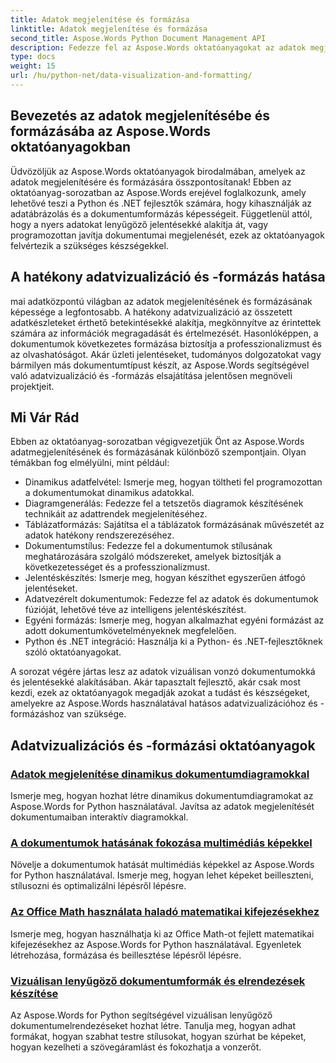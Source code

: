 ```yaml
---
title: Adatok megjelenítése és formázása
linktitle: Adatok megjelenítése és formázása
second_title: Aspose.Words Python Document Management API
description: Fedezze fel az Aspose.Words oktatóanyagokat az adatok megjelenítéséről és formázásáról Pythonban és .NET-ben. Ismerje meg az adatok hatékony bemutatását, lenyűgöző jelentéseket készíthet, és programozottan formázhatja a dokumentumokat.
type: docs
weight: 15
url: /hu/python-net/data-visualization-and-formatting/
---
```


## Bevezetés az adatok megjelenítésébe és formázásába az Aspose.Words oktatóanyagokban

Üdvözöljük az Aspose.Words oktatóanyagok birodalmában, amelyek az adatok megjelenítésére és formázására összpontosítanak! Ebben az oktatóanyag-sorozatban az Aspose.Words erejével foglalkozunk, amely lehetővé teszi a Python és .NET fejlesztők számára, hogy kihasználják az adatábrázolás és a dokumentumformázás képességeit. Függetlenül attól, hogy a nyers adatokat lenyűgöző jelentésekké alakítja át, vagy programozottan javítja dokumentumai megjelenését, ezek az oktatóanyagok felvértezik a szükséges készségekkel.

## A hatékony adatvizualizáció és -formázás hatása

mai adatközpontú világban az adatok megjelenítésének és formázásának képessége a legfontosabb. A hatékony adatvizualizáció az összetett adatkészleteket érthető betekintésekké alakítja, megkönnyítve az érintettek számára az információk megragadását és értelmezését. Hasonlóképpen, a dokumentumok következetes formázása biztosítja a professzionalizmust és az olvashatóságot. Akár üzleti jelentéseket, tudományos dolgozatokat vagy bármilyen más dokumentumtípust készít, az Aspose.Words segítségével való adatvizualizáció és -formázás elsajátítása jelentősen megnöveli projektjeit.

## Mi Vár Rád

Ebben az oktatóanyag-sorozatban végigvezetjük Önt az Aspose.Words adatmegjelenítésének és formázásának különböző szempontjain. Olyan témákban fog elmélyülni, mint például:

- Dinamikus adatfelvétel: Ismerje meg, hogyan töltheti fel programozottan a dokumentumokat dinamikus adatokkal.
- Diagramgenerálás: Fedezze fel a tetszetős diagramok készítésének technikáit az adattrendek megjelenítéséhez.
- Táblázatformázás: Sajátítsa el a táblázatok formázásának művészetét az adatok hatékony rendszerezéséhez.
- Dokumentumstílus: Fedezze fel a dokumentumok stílusának meghatározására szolgáló módszereket, amelyek biztosítják a következetességet és a professzionalizmust.
- Jelentéskészítés: Ismerje meg, hogyan készíthet egyszerűen átfogó jelentéseket.
- Adatvezérelt dokumentumok: Fedezze fel az adatok és dokumentumok fúzióját, lehetővé téve az intelligens jelentéskészítést.
- Egyéni formázás: Ismerje meg, hogyan alkalmazhat egyéni formázást az adott dokumentumkövetelményeknek megfelelően.
- Python és .NET integráció: Használja ki a Python- és .NET-fejlesztőknek szóló oktatóanyagokat.

A sorozat végére jártas lesz az adatok vizuálisan vonzó dokumentumokká és jelentésekké alakításában. Akár tapasztalt fejlesztő, akár csak most kezdi, ezek az oktatóanyagok megadják azokat a tudást és készségeket, amelyekre az Aspose.Words használatával hatásos adatvizualizációhoz és -formázáshoz van szüksége.

## Adatvizualizációs és -formázási oktatóanyagok
### [Adatok megjelenítése dinamikus dokumentumdiagramokkal](./visualize-data-document-charts/)
Ismerje meg, hogyan hozhat létre dinamikus dokumentumdiagramokat az Aspose.Words for Python használatával. Javítsa az adatok megjelenítését dokumentumaiban interaktív diagramokkal.
### [A dokumentumok hatásának fokozása multimédiás képekkel](./document-images/)
Növelje a dokumentumok hatását multimédiás képekkel az Aspose.Words for Python használatával. Ismerje meg, hogyan lehet képeket beilleszteni, stílusozni és optimalizálni lépésről lépésre.
### [Az Office Math használata haladó matematikai kifejezésekhez](./office-math-documents/)
Ismerje meg, hogyan használhatja ki az Office Math-ot fejlett matematikai kifejezésekhez az Aspose.Words for Python használatával. Egyenletek létrehozása, formázása és beillesztése lépésről lépésre.
### [Vizuálisan lenyűgöző dokumentumformák és elrendezések készítése](./document-shape-handling-formatting/)
Az Aspose.Words for Python segítségével vizuálisan lenyűgöző dokumentumelrendezéseket hozhat létre. Tanulja meg, hogyan adhat formákat, hogyan szabhat testre stílusokat, hogyan szúrhat be képeket, hogyan kezelheti a szövegáramlást és fokozhatja a vonzerőt.